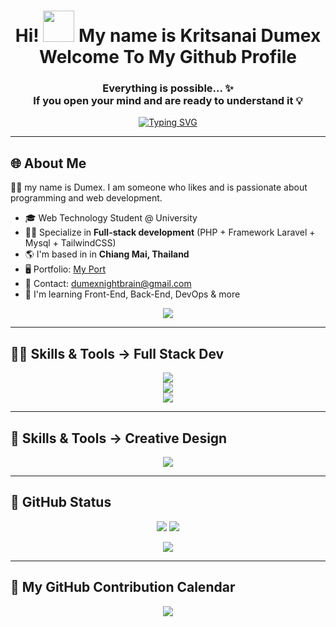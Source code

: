 <div align="center">


<h1>Hi! <img src="https://user-images.githubusercontent.com/18350557/176309783-0785949b-9127-417c-8b55-ab5a4333674e.gif" width="50"/>  My name is Kritsanai Dumex Welcome To My Github Profile</h1>

<h3>Everything is possible... ✨ <br/>
If you open your mind and are ready to understand it 💡</h3>

[![Typing SVG](https://readme-typing-svg.demolab.com?font=Fira+Code&weight=500&pause=1000&color=8149F7&width=435&lines=I+AM+a+lifelong+learner+of+coding.;I+AM+Full+Stack+Dev;I+AM+Creative+Design)](https://git.io/typing-svg)

</div>


---

## 🌐 About Me

🙋‍♂️ my name is Dumex. I am someone who likes and is passionate about programming and web development.

* 🎓 Web Technology Student @ University
* 🧑‍💻 Specialize in **Full-stack development** (PHP + Framework Laravel + Mysql + TailwindCSS)
* 🌎 I'm based in in **Chiang Mai, Thailand**
* 🖥 Portfolio: [My Port](http://portkritsanai.web.app/)
* 📩 Contact: [dumexnightbrain@gmail.com](mailto:dumexnightbrain@gmail.com)
* 🧠  I'm learning Front-End, Back-End, DevOps & more

<p align="center">
  <img src="https://komarev.com/ghpvc/?username=NightBrain&label=Profile+Views&color=8B5CF6&style=flat" />
</p>

---

## 👨‍💻 Skills & Tools -> Full Stack Dev

<p align="center">
  <!-- Languages -->
  <img src="https://skillicons.dev/icons?i=html,css,js,bootstrap,wordpress,tailwind,laravel,php,mysql" /></br>
  <img src="https://skillicons.dev/icons?i=c,cs,cpp,postman,py,postgres,nodejs" /></br>
  <img src="https://skillicons.dev/icons?i=git,github,angular,spring,flutter,dart,firebase" /></br>
</p>

---

## 🎨 Skills & Tools -> Creative Design

<p align="center">
  <!-- Languages -->
  <img src="https://skillicons.dev/icons?i=ps,pr,ai,xd,figma" />
</p>

---

## 🖤 GitHub Status 

<p align="center">
  <img src="https://github-readme-stats.vercel.app/api?username=NightBrain&show_icons=true&count_private=true&theme=tokyonight&hide_border=true" />
  <img src="https://github-readme-stats.vercel.app/api/top-langs/?username=NightBrain&layout=compact&theme=tokyonight&hide_border=true" />
</p>

<p align="center">
  <img src="https://github-readme-streak-stats.herokuapp.com?user=NightBrain&theme=tokyonight&hide_border=true" />
</p>

---

## 📆 My GitHub Contribution Calendar

<p align="center">
  <img src="https://github-readme-activity-graph.vercel.app/graph?username=NightBrain&theme=tokyo-night&hide_border=true" />
</p>
